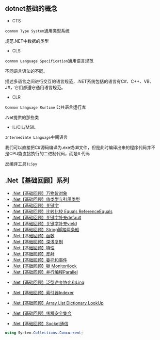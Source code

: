 ## dotnet基础的概念

* CTS

```common Type System```通用类型系统

规范.NET中数据的类型

* CLS

```common Language Specification```通用语言规范 

不同语言语法的不同。

描述多语言之间进行交互的语言规范，.NET系统包括的语言有C#、C++、VB、J#，它们都遵守通用语言规范。

* CLR

```Common Language Runtime``` 公共语言运行库 

.Net提供的那些类

* IL/CIL/MSIL

```Intermediate Language```中间语言

我们可以直接把C#源码编译为.exe或dll文件，但是此时编译出来的程序代码并不是CPU能直接执行的二进制代码，而是IL代码

 反编译工具```ILSpy```


## .Net【基础回顾】系列

* [.Net【基础回顾】万物皆对象](https://www.cnblogs.com/thomerson/p/11426951.html)
* [.Net【基础回顾】值类型与引用类型](https://www.cnblogs.com/thomerson/p/11432594.html)
* [.Net【基础回顾】关键字](https://www.cnblogs.com/thomerson/p/11483311.html)
* [.Net【基础回顾】比较比较 Equals ReferenceEquals](https://www.cnblogs.com/thomerson/p/11494450.html)
* [.Net【基础回顾】关键字补充default](https://www.cnblogs.com/thomerson/p/16205599.html)
* [.Net【基础回顾】关键字补充yield](https://www.cnblogs.com/thomerson/p/16218591.html)
* [.Net【基础回顾】String脚踏两条船](https://www.cnblogs.com/thomerson/p/11494461.html)
* [.Net【基础回顾】函数](https://www.cnblogs.com/thomerson/p/11503629.html)
* [.Net【基础回顾】深浅复制](https://www.cnblogs.com/thomerson/p/11494483.html)
* [.Net【基础回顾】特性](https://www.cnblogs.com/thomerson/p/11503515.html)
* [.Net【基础回顾】反射](https://www.cnblogs.com/thomerson/p/11503518.html)
* [.Net【基础回顾】委托和事件](https://www.cnblogs.com/thomerson/p/11503521.html)
* [.Net【基础回顾】锁 Monitor/lock](https://www.cnblogs.com/thomerson/p/16410964.html)
* [.Net【基础回顾】并行编程Parallel](https://www.cnblogs.com/thomerson/p/16936903.html)

<!-- TODO -->

* [.Net【基础回顾】泛型逆变协变和Linq]()

* [.Net【基础回顾】索引器Indexer]()

* [.Net【基础回顾】Array List Dictionary LookUp]()

* [.Net【基础回顾】线程安全集合]()

* [.Net【基础回顾】Socket通信]()

```c#
using System.Collections.Concurrent;
```

